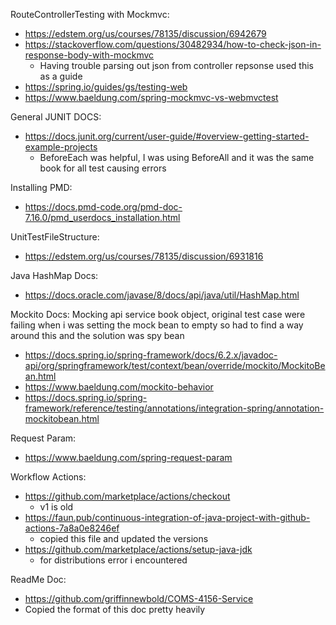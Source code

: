 RouteControllerTesting with Mockmvc:
 - https://edstem.org/us/courses/78135/discussion/6942679
 - https://stackoverflow.com/questions/30482934/how-to-check-json-in-response-body-with-mockmvc
   - Having trouble parsing out json from controller repsonse used this as a guide
 - https://spring.io/guides/gs/testing-web
 - https://www.baeldung.com/spring-mockmvc-vs-webmvctest

General JUNIT DOCS:
 - https://docs.junit.org/current/user-guide/#overview-getting-started-example-projects
   - BeforeEach was helpful, I was using BeforeAll and it was the same book for all test causing errors

Installing PMD:
 - https://docs.pmd-code.org/pmd-doc-7.16.0/pmd_userdocs_installation.html

UnitTestFileStructure:
 - https://edstem.org/us/courses/78135/discussion/6931816

Java HashMap Docs:
 - https://docs.oracle.com/javase/8/docs/api/java/util/HashMap.html

Mockito Docs: Mocking api service book object, original test case were failing when i was setting the mock bean to empty so had to find a way around this and the solution was spy bean
 - https://docs.spring.io/spring-framework/docs/6.2.x/javadoc-api/org/springframework/test/context/bean/override/mockito/MockitoBean.html
 - https://www.baeldung.com/mockito-behavior
 - https://docs.spring.io/spring-framework/reference/testing/annotations/integration-spring/annotation-mockitobean.html

Request Param:
 - https://www.baeldung.com/spring-request-param

Workflow Actions:
 - https://github.com/marketplace/actions/checkout
   - v1 is old
 - https://faun.pub/continuous-integration-of-java-project-with-github-actions-7a8a0e8246ef
   - copied this file and updated the versions
 - https://github.com/marketplace/actions/setup-java-jdk
   - for distributions error i encountered

ReadMe Doc:
 - https://github.com/griffinnewbold/COMS-4156-Service
 - Copied the format of this doc pretty heavily 